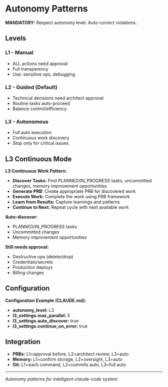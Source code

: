 # Autonomy Patterns

**MANDATORY:** Respect autonomy level. Auto-correct violations.

## Levels

### L1 - Manual
- ALL actions need approval
- Full transparency
- Use: sensitive ops, debugging

### L2 - Guided (Default)
- Technical decisions need architect approval  
- Routine tasks auto-proceed
- Balance control/efficiency

### L3 - Autonomous
- Full auto execution
- Continuous work discovery
- Stop only for critical issues

## L3 Continuous Mode

**L3 Continuous Work Pattern:**
- **Discover Tasks:** Find PLANNED/IN_PROGRESS tasks, uncommitted changes, memory improvement opportunities
- **Generate PRB:** Create appropriate PRB for discovered work
- **Execute Work:** Complete the work using PRB framework
- **Learn from Results:** Capture learnings and patterns
- **Continue to Next:** Repeat cycle with next available work

**Auto-discover:**
- PLANNED/IN_PROGRESS tasks
- Uncommitted changes
- Memory improvement opportunities

**Still needs approval:**
- Destructive ops (delete/drop)
- Credentials/secrets
- Production deploys
- Billing changes

## Configuration

**Configuration Example (CLAUDE.md):**
- **autonomy_level:** L3
- **l3_settings.max_parallel:** 5
- **l3_settings.auto_discover:** true
- **l3_settings.continue_on_error:** true

## Integration
- **PRBs:** L1=approval before, L2=architect review, L3=auto
- **Memory:** L1=confirm storage, L2=oversight, L3=auto
- **Git:** L1=each command, L2=commits auto, L3=full auto

---
*Autonomy patterns for intelligent-claude-code system*
